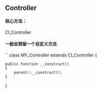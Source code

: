 


## Controller 
#### 核心方法：
CI_Controller




#### 一般会预留一个自定义方法
``
class MY_Controller extends CI_Controller
{

    public function __construct()
    {
        parent::__construct();
    }
}
```